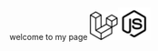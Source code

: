 welcome to my page
<img src="./img/laravel-svgrepo-com.svg" alt="drawing" width="50px"/><img src="./img/nodejs-svgrepo-com.svg" alt="drawing" width="57px" style="margin-top: 2px;"/>
<!-- <img src="./img/kubernetes-svgrepo-com.svg" alt="drawing" width="48px"/> -->
<!-- <img src="./img/openvpn-svgrepo-com.svg" alt="drawing" width="50px"/> -->
